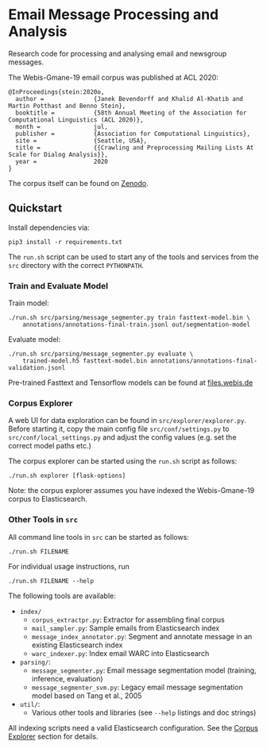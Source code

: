 # Email Message Processing and Analysis

Research code for processing and analysing email and newsgroup messages.

The Webis-Gmane-19 email corpus was published at ACL 2020:

    @InProceedings{stein:2020o,
      author =              {Janek Bevendorff and Khalid Al-Khatib and Martin Potthast and Benno Stein},
      booktitle =           {58th Annual Meeting of the Association for Computational Linguistics (ACL 2020)},
      month =               jul,
      publisher =           {Association for Computational Linguistics},
      site =                {Seattle, USA},
      title =               {{Crawling and Preprocessing Mailing Lists At Scale for Dialog Analysis}},
      year =                2020
    }

The corpus itself can be found on [Zenodo](https://doi.org/10.5281/zenodo.3766984).

## Quickstart
Install dependencies via:

    pip3 install -r requirements.txt
    
The `run.sh` script can be used to start any of the tools and services
from the `src` directory with the correct `PYTHONPATH`.

### Train and Evaluate Model
Train model:

    ./run.sh src/parsing/message_segmenter.py train fasttext-model.bin \
        annotations/annotations-final-train.jsonl out/segmentation-model

Evaluate model:

    ./run.sh src/parsing/message_segmenter.py evaluate \
        trained-model.h5 fasttext-model.bin annotations/annotations-final-validation.jsonl

Pre-trained Fasttext and Tensorflow models can be found at [files.webis.de](https://files.webis.de/webis-gmane19-model/)

### Corpus Explorer
A web UI for data exploration can be found in `src/explorer/explorer.py`.
Before starting it, copy the main config file `src/conf/settings.py` to
`src/conf/local_settings.py` and adjust the config values (e.g. set the
correct model paths etc.)

The corpus explorer can be started using the `run.sh` script as follows:

    ./run.sh explorer [flask-options]

Note: the corpus explorer assumes you have indexed the Webis-Gmane-19 corpus to Elasticsearch.

### Other Tools in `src`
All command line tools in `src` can be started as follows:

    ./run.sh FILENAME

For individual usage instructions, run

    ./run.sh FILENAME --help
    
The following tools are available:

- `index/`
    - `corpus_extractpr.py`: Extractor for assembling final corpus
    - `mail_sampler.py`: Sample emails from Elasticsearch index
    - `message_index_annotator.py`: Segment and annotate message in an existing Elasticsearch index
    - `warc_indexer.py`: Index email WARC into Elasticsearch
- `parsing/`:
    - `message_segmenter.py`: Email message segmentation model (training, inference, evaluation)
    - `message_segmenter_svm.py`: Legacy email message segmentation model based on Tang et al., 2005
- `util/`:
    - Various other tools and libraries (see `--help` listings and doc strings)

All indexing scripts need a valid Elasticsearch configuration. See the [Corpus Explorer](#Corpus-Explorer) section for details. 